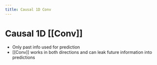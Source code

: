 ```yaml
---
title: Causal 1D Conv
---
```


# Causal 1D [[Conv]]
- Only past info used for prediction
- [[Conv]] works in both directions and can leak future information into predictions


























































